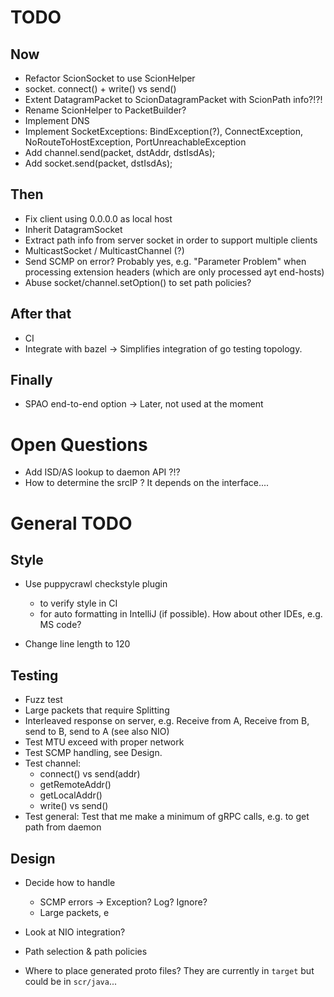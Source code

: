 # TODO
## Now
- Refactor ScionSocket to use ScionHelper
- socket. connect() + write() vs send()
- Extent DatagramPacket to ScionDatagramPacket with ScionPath info?!?!
- Rename ScionHelper to PacketBuilder?
- Implement DNS
- Implement SocketExceptions: 
  BindException(?), ConnectException, NoRouteToHostException, PortUnreachableException
- Add channel.send(packet, dstAddr, dstIsdAs); 
- Add socket.send(packet, dstIsdAs);

## Then

- Fix client using 0.0.0.0 as local host
- Inherit DatagramSocket 
- Extract path info from server socket in order to support multiple clients
- MulticastSocket / MulticastChannel (?)
- Send SCMP on error? Probably yes, e.g. "Parameter Problem" when processing
  extension headers (which are only processed ayt end-hosts)
- Abuse socket/channel.setOption() to set path policies?

## After that
- CI
- Integrate with bazel -> Simplifies integration of go testing topology.

## Finally

- SPAO end-to-end option -> Later, not used at the moment


# Open Questions

- Add ISD/AS lookup to daemon API ?!?
- How to determine the srcIP ? It depends on the interface....


# General TODO

## Style

- Use puppycrawl checkstyle plugin
  - to verify style in CI
  - for auto formatting in IntelliJ (if possible). How about other IDEs, e.g. MS code?

- Change line length to 120 




## Testing
- Fuzz test
- Large packets that require Splitting
- Interleaved response on server, e.g. Receive from A, Receive from B, send to B, send to A (see also NIO)
- Test MTU exceed with proper network
- Test SCMP handling, see Design.
- Test channel: 
  - connect() vs send(addr)
  - getRemoteAddr()
  - getLocalAddr()
  - write() vs send()
- Test general: Test that me make a minimum of gRPC calls, e.g. to get path from daemon 


## Design
- Decide how to handle 
  - SCMP errors -> Exception? Log? Ignore?
  - Large packets, e 
- Look at NIO integration?
- Path selection & path policies

- Where to place generated proto files? They are currently in `target` but could be in `scr/java`...
 
